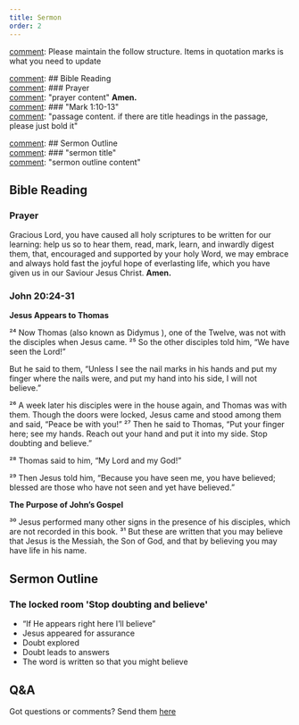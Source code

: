 ```yaml
---
title: Sermon 
order: 2
---
```


[comment]: Please maintain the follow structure. Items in quotation marks is what you need to update

[comment]: ## Bible Reading  
[comment]: ### Prayer  
[comment]: "prayer content"  **Amen.**  
[comment]:  ### "Mark 1:10-13"  
[comment]: "passage content. if there are title headings in the passage, please just bold it"  

[comment]: ## Sermon Outline  
[comment]: ### "sermon title"  
[comment]: "sermon outline content"  

[comment]: ------------------------------------------------------------------------------------

## Bible Reading

### Prayer
Gracious Lord, you have caused all holy scriptures to be written for our learning: help us so to hear them, read, mark, learn, and inwardly digest them, that, encouraged and supported by your holy Word, we may embrace and always hold fast the joyful hope of everlasting life, which you have given us in our Saviour Jesus Christ. **Amen.**



### John 20:24-31
**Jesus Appears to Thomas**

²⁴ Now Thomas (also known as Didymus ), one of the Twelve, was not with the disciples when Jesus came. ²⁵ So the other disciples told him, “We have seen the Lord!”

But he said to them, “Unless I see the nail marks in his hands and put my finger where the nails were, and put my hand into his side, I will not believe.”

²⁶ A week later his disciples were in the house again, and Thomas was with them. Though the doors were locked, Jesus came and stood among them and said, “Peace be with you!” ²⁷ Then he said to Thomas, “Put your finger here; see my hands. Reach out your hand and put it into my side. Stop doubting and believe.”

²⁸ Thomas said to him, “My Lord and my God!”

²⁹ Then Jesus told him, “Because you have seen me, you have believed; blessed are those who have not seen and yet have believed.”

**The Purpose of John’s Gospel**

³⁰ Jesus performed many other signs in the presence of his disciples, which are not recorded in this book. ³¹ But these are written that you may believe that Jesus is the Messiah, the Son of God, and that by believing you may have life in his name.


## Sermon Outline
### The locked room 'Stop doubting and believe' 
- “If He appears right here I’ll believe” 
- Jesus appeared for assurance
- Doubt explored
- Doubt leads to answers
- The word is written so that you might believe






## Q&A
Got questions or comments? Send them [here](https://tinyurl.com/SGHACQuestionsAnswers)
